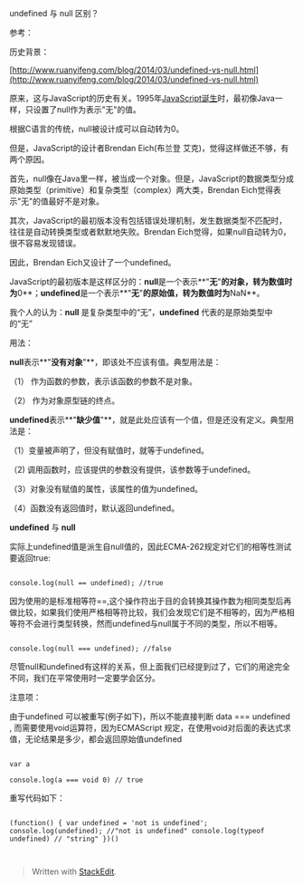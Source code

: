 
undefined 与 null 区别？

  

参考：

  

  

历史背景：

[http://www.ruanyifeng.com/blog/2014/03/undefined-vs-null.html](http://www.ruanyifeng.com/blog/2014/03/undefined-vs-null.html)

  

原来，这与JavaScript的历史有关。1995年[JavaScript诞生](http://www.ruanyifeng.com/blog/2011/06/birth_of_javascript.html)时，最初像Java一样，只设置了null作为表示"无"的值。

根据C语言的传统，null被设计成可以自动转为0。

但是，JavaScript的设计者Brendan Eich(布兰登  艾克)，觉得这样做还不够，有两个原因。

首先，null像在Java里一样，被当成一个对象。但是，JavaScript的数据类型分成原始类型（primitive）和复杂类型（complex）两大类，Brendan Eich觉得表示"无"的值最好不是对象。

其次，JavaScript的最初版本没有包括错误处理机制，发生数据类型不匹配时，往往是自动转换类型或者默默地失败。Brendan Eich觉得，如果null自动转为0，很不容易发现错误。

因此，Brendan Eich又设计了一个undefined。

  

  

JavaScript的最初版本是这样区分的：**null**是一个表示**"**无**"**的对象，转为数值时为**0**；**undefined**是一个表示**"**无**"**的原始值，转为数值时为**NaN**。

  

我个人的认为：**null** 是复杂类型中的“无”，**undefined** 代表的是原始类型中的“无”

  

用法：

  

**null**表示**"**没有对象**"**，即该处不应该有值。典型用法是：

（1）  作为函数的参数，表示该函数的参数不是对象。

（2）  作为对象原型链的终点。

  

**undefined**表示**"**缺少值**"**，就是此处应该有一个值，但是还没有定义。典型用法是：

（1）变量被声明了，但没有赋值时，就等于undefined。

（2)  调用函数时，应该提供的参数没有提供，该参数等于undefined。

（3）对象没有赋值的属性，该属性的值为undefined。

（4）函数没有返回值时，默认返回undefined。

  

**undefined** 与 **null**

实际上undefined值是派生自null值的，因此ECMA-262规定对它们的相等性测试要返回true:

  

```

console.log(null == undefined); //true

```

  

因为使用的是标准相等符==,这个操作符出于目的会转换其操作数为相同类型后再做比较，如果我们使用严格相等符比较，我们会发现它们是不相等的，因为严格相等符不会进行类型转换，然而undefined与null属于不同的类型，所以不相等。

  

```

console.log(null === undefined); //false

```

  

尽管null和undefined有这样的关系，但上面我们已经提到过了，它们的用途完全不同，我们在平常使用时一定要学会区分。

  

  

注意项：

  

由于undefined 可以被重写(例子如下)，所以不能直接判断 data === undefined ,  而需要使用void运算符，因为ECMAScript 规定，在使用void对后面的表达式求值，无论结果是多少，都会返回原始值undefined

  

```

var a

console.log(a === void 0) // true

```

  

重写代码如下：

  

```

(function() { var undefined = 'not is undefined'; console.log(undefined); //"not is undefined" console.log(typeof undefined) // "string" })()

  

```

> Written with [StackEdit](https://stackedit.io/).
<!--stackedit_data:
eyJoaXN0b3J5IjpbMjAyNjQwMDExNF19
-->